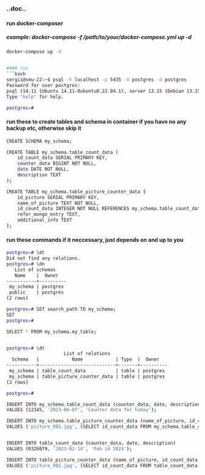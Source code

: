 
### ..doc..

#### run docker-composer
##### example: docker-compose -f /path/to/your/docker-compose.yml up -d 
```bash
docker-compose up -d


#### run 
```bash
sergii@smu-22:~$ psql -h localhost -p 5435 -U postgres -d postgres
Password for user postgres: 
psql (14.11 (Ubuntu 14.11-0ubuntu0.22.04.1), server 13.15 (Debian 13.15-1.pgdg120+1))
Type "help" for help.

postgres=# 
```

#### run these to create tables and schema in container if you have no any backup etc, otherwise skip it


```bash
CREATE SCHEMA my_schema;

CREATE TABLE my_schema.table_count_data (
    id_count_data SERIAL PRIMARY KEY,
    counter_data BIGINT NOT NULL,
    date DATE NOT NULL,
    description TEXT
);

CREATE TABLE my_schema.table_picture_counter_data (
    id_picture SERIAL PRIMARY KEY,
    name_of_picture TEXT NOT NULL,
    id_count_data INTEGER NOT NULL REFERENCES my_schema.table_count_data(id_count_data),
    refer_mongo_entry TEXT,
    additional_info TEXT
);

```

#### run these commands if it neccessary, just depends on and up to you 

```bash
postgres=# \dt
Did not find any relations.
postgres=# \dn
   List of schemas
   Name    |  Owner   
-----------+----------
 my_schema | postgres
 public    | postgres
(2 rows)

postgres=# SET search_path TO my_schema;
SET
postgres=# 

SELECT * FROM my_schema.my_table;


postgres=# \dt
                     List of relations
  Schema   |            Name            | Type  |  Owner   
-----------+----------------------------+-------+----------
 my_schema | table_count_data           | table | postgres
 my_schema | table_picture_counter_data | table | postgres
(2 rows)

postgres=# 

INSERT INTO my_schema.table_count_data (counter_data, date, description)
VALUES (12345, '2023-06-07', 'Counter data for today');

INSERT INTO my_schema.table_picture_counter_data (name_of_picture, id_count_data, refer_mongo_entry, additional_info)
VALUES ('picture_001.jpg', (SELECT id_count_data FROM my_schema.table_count_data WHERE date = '2023-06-07'), 'mongo_entry_123', 'Additional information about the picture');


INSERT INTO table_count_data (counter_data, date, description)
VALUES (0326079, '2023-02-14', 'Feb 14 2024');

INSERT INTO table_picture_counter_data (name_of_picture, id_count_data, refer_mongo_entry, additional_info)
VALUES ('picture_001.jpg', (SELECT id_count_data FROM table_count_data WHERE date = '2023-02-14'), 'mongo_entry_123', 'The fist picture with data lectro counter');

```
